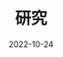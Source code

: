 ---
# Leave the homepage title empty to use the site title
title: 研究
date: 2022-10-24
type: landing

sections:
  - block: hero
    content:
      title: 主要研究方向
      text: |
        </br>
        <ul style="font-size:20px; width:1000px">
          <li>智能感应器设计、机器视觉、人体行为多模态感知</li>
          <li>大数据智能分析、机器学习、数据融合、数据挖掘</li>
          <li>大规模数据可视化</li>
          <li>生理机能评估</li>
          <li>跌倒监测、AI疾病监测和预警等</li>
        </ul>


  - block: hero
    content:
      title: 研究团队
      text: |
        <p style="font-size:30px"></p>
        <table style="width:1250px;height:380px">
        <tr>
        <td style="width:450px;"><img src="photo.jpg"></td>
        <td style="width:700px">
        <p style="font-size:20px">南科大人工智能实验室由何志海教授带头组建，研究方向有智能感应器设计、机器视觉、人体行为多模态感知；大数据智能分析、机器学习、数据融合、数据挖掘；大规模数据可视化；生理机能评估；跌倒监测、AI疾病监测和预警等。研究团队包括博士后1人，在读博士生5人，在读硕士生9人，本科生6人。南科大人工智能实验室致力于空间结构化推理和新一代深度学习；面向物联网的网络化分布式深度学习；深度智能人机交互系统研究，实现基于物联网智慧养老护理模型及基于感应器的数据分析，产生疾病预警。
        </p></td>
        </tr>
        </table>
  - block: hero
    content:
      title: 研究成果
      text: |
        <p style="font-size:30px"></p>
        <table style="width:1250px;height:30px">
        <tr>
        <td style="width:700px">
        <p style="font-size:20px">实现基于物联网智慧养老护理模型及基于感应器的数据分析，产生疾病预警。研究表明，疾病发生2-4周，可以通过感应器数据的分析，发现常见老年人疾病发生的征兆和模式。
        </p>
        <p style="font-size:30px">实验室项目</p>
        <ul style="font-size:20px">

        <li>国家自然科学基金（NSFC），重点项目：基于多智能体协同学习的屏幕混合内容编码理论与方法</br>
        时间: 2024-01至2028-12</li>

        <li>横向课题：3D显示光学校正和图像质量增强方法研究（科大-华为光子产业创新联合实验室子课题）</br>时间: 2022-01至2022-12</li>

        <li>横向课题：基于AI协同分析的数字盲道自主导航关键技术研究</br>
        时间: 2022-01至2022-12</li>
        
        <li>横向课题：电子与电气工程系臻益科技AI居家养老研究项目</br>
        时间: 2023-11</li>
        </td></ul>
        <td style="width:450px;"><img src="re4.png">
        <img src="re5.png">
        <img src="re6.png">
        </td>
        </tr>
        </table>
        
        {{% cta cta_link="../publication/" cta_text="更多研究成果 → " %}}

        
  # - block: collection
  #   content:
  #     title: Latest News
  #     subtitle:
  #     text:
  #     count: 5
  #     filters:
  #       member: ''
  #       category: ''
  #       exclude_featured: false
  #       publication_type: ''
  #       tag: ''
  #     offset: 0
  #     order: desc
  #     page_type: post
  #   design:
  #     view: card
  #     columns: '1'
  
  # - block: markdown
  #   content:
  #     title:
  #     subtitle: ''
  #     text:
  #   design:
  #     columns: '1'
  #     background:
  #       image: 
  #         filename: coders.jpg
  #         filters:
  #           brightness: 1
  #         parallax: false
  #         position: center
  #         size: cover
  #         text_color_light: true
  #     spacing:
  #       padding: ['20px', '0', '20px', '0']
  #     css_class: fullscreen
  
  # - block: markdown
  #   content:
  #     title:
  #     subtitle:
  #     text: |
  #       {{% cta cta_link="./people/" cta_text="Meet the team →" %}}
  #   design:
  #     columns: '1'
---